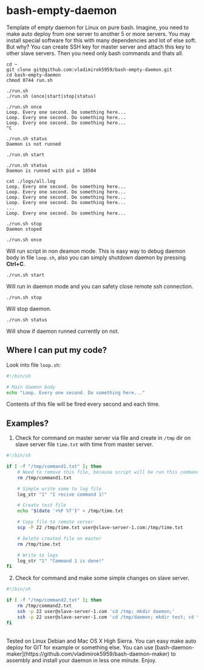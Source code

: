 # bash-empty-daemon
Template of empty daemon for Linux on pure bash. Imagine, you need to make auto deploy from one server to another 5 or more servers. You may install special software for this with many dependencies and lot of else soft. But why? You can create SSH key for master server and attach this key to other slave servers. Then you need only bash commands and thats all.

```
cd ~
git clone git@github.com:vladimirok5959/bash-empty-daemon.git
cd bash-empty-daemon
chmod 0744 run.sh
```

```
./run.sh
./run.sh (once|start|stop|status)
```

```
./run.sh once
Loop. Every one second. Do something here...
Loop. Every one second. Do something here...
Loop. Every one second. Do something here...
^C
```

```
./run.sh status
Daemon is not runned
```

```
./run.sh start
```

```
./run.sh status
Daemon is runned with pid = 18504
```

```
cat ./logs/all.log
Loop. Every one second. Do something here...
Loop. Every one second. Do something here...
Loop. Every one second. Do something here...
Loop. Every one second. Do something here...
...
Loop. Every one second. Do something here...
```

```
./run.sh stop
Daemon stoped
```

```
./run.sh once
```
Will run script in non deamon mode. This is easy way to debug daemon body in file `loop.sh`, also you can simply shutdown daemon by pressing **Ctrl+C**.

```
./run.sh start
```
Will run in daemon mode and you can safety close remote ssh connection.

```
./run.sh stop
```
Will stop daemon.

```
./run.sh status
```
Will show if daemon runned currently on not.

## Where I can put my code?
Look into file `loop.sh`:
```bash
#!/bin/sh

# Main daemon body
echo "Loop. Every one second. Do something here..."
```
Contents of this file will be fired every second and each time.

## Examples?

1. Check for command on master server via file and create in `/tmp` dir on slave server file `time.txt` with time from master server.
```bash
#!/bin/sh

if [ -f "/tmp/command1.txt" ]; then
	# Need to remove this file, because script will be run this command every second
	rm /tmp/command1.txt

	# Simple write some to log file
	log_str "1" "I recive command 1!"

	# Create test file
	echo "$(date '+%F %T')" > /tmp/time.txt

	# Copy file to remote server
	scp -P 22 /tmp/time.txt user@slave-server-1.com:/tmp/time.txt

	# Delete created file on master
	rm /tmp/time.txt

	# Write to logs
	log_str "1" "Command 1 is done!"
fi
```

2. Check for command and make some simple changes on slave server.
```bash
#!/bin/sh

if [ -f "/tmp/command2.txt" ]; then
	rm /tmp/command2.txt
	ssh -p 22 user@slave-server-1.com 'cd /tmp; mkdir daemon;'
	ssh -p 22 user@slave-server-1.com 'cd /tmp/daemon; mkdir test; cd test; touch test'
fi
```
<br>
Tested on Linux Debian and Mac OS X High Sierra.  
You can easy make auto deploy for GIT for example or something else.  
You can use [bash-daemon-maker](https://github.com/vladimirok5959/bash-daemon-maker) to assembly and install your daemon in less one minute. Enjoy.
